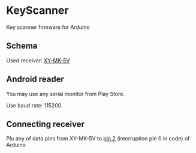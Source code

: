 # KeyScanner

Key scanner firmware for Arduino

## Schema

Used receiver: [XY-MK-5V](https://github.com/RadioKey/Documentation#fs1000a--xy-mk-5v)

## Android reader

You may use any serial monitor from Play Store.

Use baud rate: 115200.

## Connecting receiver

Plu any of data pins from XY-MK-5V to [pin 2](https://www.arduino.cc/reference/en/language/functions/external-interrupts/attachinterrupt/) (interruption pin 0 in code) of Arduino
